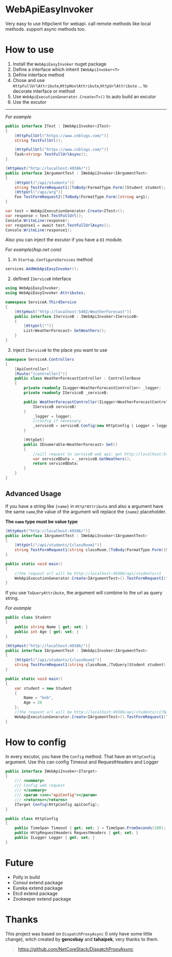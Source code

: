 # WebApiEasyInvoker
Very easy to use httpclient for webapi. call remote methods like local methods. support async methods too.

# How to use
1. Install the `WebApiEasyInvoker` nuget package
2. Define a interface which inherit `IWebApiInvoker<T>`
3. Define interface method
4. Chose and use `HttpFullUrlAttribute`,`HttpHostAttribute`,`HttpUrlAttribute` ... to decorate interface or method
5. Use `WebApiExecutionGenerator.Create<T>()` to auto build an excutor
6. Use the excutor 

***
*For example*
```csharp
public interface ITest : IWebApiInvoker<ITest>
{
    [HttpFullUrl("https://www.cnblogs.com/")]
    string TestFullUrl();

    [HttpFullUrl("https://www.cnblogs.com/")]
    Task<string> TestFullUrlAsync();
}
```
```csharp
[HttpHost("http://localhost:49386/")]
public interface IArgumentTest : IWebApiInvoker<IArgumentTest>
{
    [HttpUrl("/api/students")]
    string TestFormRequest1([ToBody(FormatType.Form)]Student student);
    [HttpUrl("/api/arg")]
    Foo TestFormRequest2([ToBody(FormatType.Form)]string arg1);
}
```
```csharp
var test = WebApiExecutionGenerator.Create<ITest>();
var response = test.TestFullUrl();
Console.WriteLine(response);
var response1 = await test.TestFullUrlAsync();
Console.WriteLine(response1);
```

Also you can inject the excutor if you have a `DI` module.

*For example(Asp.net core)*

1. in `Startup.ConfigureServices` method
```csharp
services.AddWebApiEasyInvoker();
```

2. defined `IServiceB` interface
```csharp
using WebApiEasyInvoker;
using WebApiEasyInvoker.Attributes;

namespace ServiceA.ThirdService
{
    [HttpHost("http://localhost:5402/WeatherForecast")]
    public interface IServiceB : IWebApiInvoker<IServiceB>
    {
        [HttpUrl("")]
        List<WeatherForecast> GetWeathers();
    }
}
```

3. inject `IServiceB` to the place you want to use
```csharp
namespace ServiceA.Controllers
{
    [ApiController]
    [Route("[controller]")]
    public class WeatherForecastController : ControllerBase
    {
        private readonly ILogger<WeatherForecastController> _logger;
        private readonly IServiceB _serviceB;

        public WeatherForecastController(ILogger<WeatherForecastController> logger,
            IServiceB serviceB)
        {
            _logger = logger;
            //config if necessary
            _serviceB = serviceB.Config(new HttpConfig { Logger = logger });
        }

        [HttpGet]
        public IEnumerable<WeatherForecast> Get()
        {
            //will request to serviceB web api: get http://localhost:5402/WeatherForecast
            var serviceBData = _serviceB.GetWeathers();
            return serviceBData;
        }
    }
}
```

## Advanced Usage
If you have a string like `{name}` in `Http*Attribute` and also a argument have the same `name`,the value of the argument will replace the `{name}` placeholder.

**The `name` type must be value type**
```csharp
[HttpHost("http://localhost:49386/")]
public interface IArgumentTest : IWebApiInvoker<IArgumentTest>
{
    [HttpUrl("/api/students/{classRoom}")]
    string TestFormRequest1(string classRoom,[ToBody(FormatType.Form)]Student student);
}

public static void main()
{
    //the request url will be http://localhost:49386/api/students/c1
    WebApiExecutionGenerator.Create<IArgumentTest>().TestFormRequest1("c1",student);
}
```

If you use `ToQueryAttribute`, the argument will combine to the url as query string.

*For example*

```csharp
public class Student
{
    public string Name { get; set; }
    public int Age { get; set; }
}

[HttpHost("http://localhost:49386/")]
public interface IArgumentTest : IWebApiInvoker<IArgumentTest>
{
    [HttpUrl("/api/students/{classRoom}")]
    string TestFormRequest1(string classRoom,[ToQuery]Student student);
}

public static void main()
{
    var student = new Student
    {
        Name = "bob",
        Age = 20
    };
    //the request url will be http://localhost:49386/api/students/c1?Name=bob&Age=20
    WebApiExecutionGenerator.Create<IArgumentTest>().TestFormRequest1("c1",student);
}
```


# How to config
In every excutor, you have the `Config` method. That have an `HttpConfig` argument. Use this can config Timeout and RequestHeaders and Logger

```csharp
public interface IWebApiInvoker<ITarget>
{
    /// <summary>
    /// Config web request
    /// </summary>
    /// <param name="apiConfig"></param>
    /// <returns></returns>
    ITarget Config(HttpConfig apiConfig);
}

public class HttpConfig
{
    public TimeSpan Timeout { get; set; } = TimeSpan.FromSeconds(100);
    public HttpRequestHeaders RequestHeaders { get; set; }
    public ILogger Logger { get; set; }
}
```

# Future
* Polly in build
* Consul extend package
* Eureka extend package
* Etcd extend package
* Zookeeper extend package

# Thanks
This project was based on `DispatchProxyAsync` (I only have some little change), witch created by **gencebay** and **tahaipek**, very thanks to them.

>https://github.com/NetCoreStack/DispatchProxyAsync